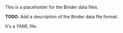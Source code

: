 This is a placeholder for the Binder data files.

**TODO**:  Add a description of the Binder data file format.

It's a YAML file.
